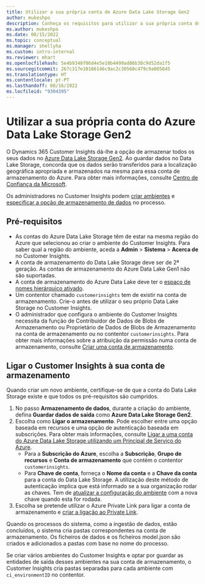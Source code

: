 ```yaml
---
title: Utilizar a sua própria conta do Azure Data Lake Storage Gen2
author: mukeshpo
description: Conheça os requisitos para utilizar a sua própria conta do Azure Data Lake Storage para armazenar dados do Customer Insights.
ms.author: mukeshpo
ms.date: 08/15/2022
ms.topic: conceptual
ms.manager: shellyha
ms.custom: intro-internal
ms.reviewer: mhart
ms.openlocfilehash: 5e4b9348f06d4e5e10b4499ad86b38c9d52da1f5
ms.sourcegitcommit: 267c317e10166146c9ac2c30560c479c9a005845
ms.translationtype: HT
ms.contentlocale: pt-PT
ms.lasthandoff: 08/16/2022
ms.locfileid: "9304395"
---
```

# <a name="use-your-own-azure-data-lake-storage-gen2-account"></a>Utilizar a sua própria conta do Azure Data Lake Storage Gen2

O Dynamics 365 Customer Insights dá-lhe a opção de armazenar todos os seus dados no [Azure Data Lake Storage Gen2](/azure/storage/blobs/data-lake-storage-introduction). Ao guardar dados no Data Lake Storage, concorda que os dados serão transferidos para a localização geográfica apropriada e armazenados na mesma para essa conta de armazenamento do Azure. Para obter mais informações, consulte [Centro de Confiança da Microsoft](https://www.microsoft.com/trust-center).

Os administradores no Customer Insights podem [criar ambientes](create-environment.md) e [especificar a opção de armazenamento de dados](create-environment.md#step-2-configure-data-storage) no processo.

## <a name="prerequisites"></a>Pré-requisitos

- As contas do Azure Data Lake Storage têm de estar na mesma região do Azure que selecionou ao criar o ambiente do Customer Insights. Para saber qual a região do ambiente, aceda a **Admin** > **Sistema** > **Acerca de** no Customer Insights.
- A conta de armazenamento do Data Lake Storage deve ser de 2ª geração. As contas de armazenamento do Azure Data Lake Gen1 não são suportadas.
- A conta de armazenamento do Azure Data Lake deve ter o [espaço de nomes hierárquico ativado](/azure/storage/blobs/data-lake-storage-namespace).
- Um contentor chamado `customerinsights` tem de existir na conta de armazenamento. Crie-o antes de utilizar o seu próprio Data Lake Storage no Customer Insights.
- O administrador que configura o ambiente do Customer Insights necessita da função de Contribuidor de Dados de Blobs de Armazenamento ou Proprietário de Dados de Blobs de Armazenamento na conta de armazenamento ou no contentor `customerinsights`. Para obter mais informações sobre a atribuição da permissão numa conta de armazenamento, consulte [Criar uma conta de armazenamento](/azure/storage/common/storage-account-create?toc=%2Fazure%2Fstorage%2Fblobs%2Ftoc.json&tabs=azure-portal).

## <a name="connect-customer-insights-with-your-storage-account"></a>Ligar o Customer Insights à sua conta de armazenamento

Quando criar um novo ambiente, certifique-se de que a conta do Data Lake Storage existe e que todos os pré-requisitos são cumpridos.

1. No passo **Armazenamento de dados**, durante a criação do ambiente, defina **Guardar dados de saída** como **Azure Data Lake Storage Gen2**.
1. Escolha como **Ligar o armazenamento**. Pode escolher entre uma opção baseada em recursos e uma opção de autenticação baseada em subscrições. Para obter mais informações, consulte [Ligar a uma conta do Azure Data Lake Storage utilizando um Principal de Serviço do Azure](connect-service-principal.md).
   - Para a **Subscrição do Azure**, escolha a **Subscrição**, **Grupo de recursos** e **Conta de armazenamento** que contém o contentor `customerinsights`.
   - Para **Chave de conta**, forneça o **Nome da conta** e a **Chave da conta** para a conta do Data Lake Storage. A utilização deste método de autenticação implica que está informado se a sua organização rodar as chaves. Tem de [atualizar a configuração do ambiente](manage-environments.md#edit-an-existing-environment) com a nova chave quando esta for rodada.
1. Escolha se pretende utilizar o Azure Private Link para ligar a conta de armazenamento e [criar a ligação ao Private Link](security-overview.md#set-up-an-azure-private-link).

Quando os processos do sistema, como a ingestão de dados, estão concluídos, o sistema cria pastas correspondentes na conta de armazenamento. Os ficheiros de dados e os ficheiros model.json são criados e adicionados a pastas com base no nome do processo.

Se criar vários ambientes do Customer Insights e optar por guardar as entidades de saída desses ambientes na sua conta de armazenamento, o Customer Insights cria pastas separadas para cada ambiente com `ci_environmentID` no contentor.

